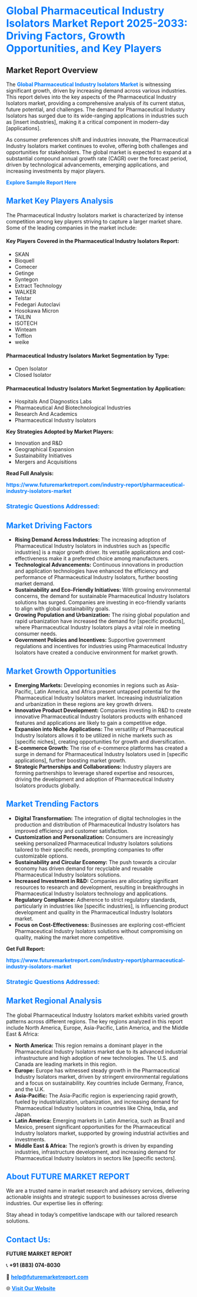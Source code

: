 <h1 style="color: #007BFF;">Global Pharmaceutical Industry Isolators Market Report 2025-2033: Driving Factors, Growth Opportunities, and Key Players</h1>

<section id="overview">
<h2>Market Report Overview</h2>
<p>The <a href="https://www.futuremarketreport.com/industry-report/pharmaceutical-industry-isolators-market" style="color: #007BFF; text-decoration: none;"><strong>Global Pharmaceutical Industry Isolators Market</strong></a> is witnessing significant growth, driven by increasing demand across various industries. This report delves into the key aspects of the Pharmaceutical Industry Isolators market, providing a comprehensive analysis of its current status, future potential, and challenges. The demand for Pharmaceutical Industry Isolators has surged due to its wide-ranging applications in industries such as [insert industries], making it a critical component in modern-day [applications].</p>
<p>As consumer preferences shift and industries innovate, the Pharmaceutical Industry Isolators market continues to evolve, offering both challenges and opportunities for stakeholders. The global market is expected to expand at a substantial compound annual growth rate (CAGR) over the forecast period, driven by technological advancements, emerging applications, and increasing investments by major players.</p>
</section>

<section id="overview">
<p><a href="https://www.futuremarketreport.com/request-sample/reportId=120286" style="color: #007BFF; text-decoration: none;"><strong>Explore Sample Report Here</strong></a></p>
</section>

<section id="key-players">
<h2 style="color: #007BFF;">Market Key Players Analysis</h2>
<p>The Pharmaceutical Industry Isolators market is characterized by intense competition among key players striving to capture a larger market share. Some of the leading companies in the market include:</p>
<h4>Key Players Covered in the Pharmaceutical Industry Isolators Report:</h4>
<ul><li>SKAN</li><li>Bioquell</li><li>Comecer</li><li>Getinge</li><li>Syntegon</li><li>Extract Technology</li><li>WALKER</li><li>Telstar</li><li>Fedegari Autoclavi</li><li>Hosokawa Micron</li><li>TAILIN</li><li>ISOTECH</li><li>Winteam</li><li>Tofflon</li><li>weike</li></ul>
<h4>Pharmaceutical Industry Isolators Market Segmentation by Type:</h4>
<ul><li>Open Isolator</li><li>Closed Isolator</li></ul>

<h4>Pharmaceutical Industry Isolators Market Segmentation by Application:</h4>
<ul><li>Hospitals And Diagnostics Labs</li><li>Pharmaceutical And Biotechnological Industries</li><li>Research And Academics</li><li>Pharmaceutical Industry Isolators</li></ul>
<p><strong>Key Strategies Adopted by Market Players:</strong></p>
<ul>
<li>Innovation and R&D</li>
<li>Geographical Expansion</li>
<li>Sustainability Initiatives</li>
<li>Mergers and Acquisitions</li>
</ul>
</section>

<section>
<p><strong>Read Full Analysis: </strong></p><a href="https://www.futuremarketreport.com/industry-report/pharmaceutical-industry-isolators-market" style="color: #007BFF; text-decoration: none;"><strong>https://www.futuremarketreport.com/industry-report/pharmaceutical-industry-isolators-market</strong></a>
<h3 style="color: #007BFF;">Strategic Questions Addressed:</h3>
</section>

<section id="driving-factors">
<h2 style="color: #007BFF;">Market Driving Factors</h2>
<ul>
<li><strong>Rising Demand Across Industries:</strong> The increasing adoption of Pharmaceutical Industry Isolators in industries such as [specific industries] is a major growth driver. Its versatile applications and cost-effectiveness make it a preferred choice among manufacturers.</li>
<li><strong>Technological Advancements:</strong> Continuous innovations in production and application technologies have enhanced the efficiency and performance of Pharmaceutical Industry Isolators, further boosting market demand.</li>
<li><strong>Sustainability and Eco-Friendly Initiatives:</strong> With growing environmental concerns, the demand for sustainable Pharmaceutical Industry Isolators solutions has surged. Companies are investing in eco-friendly variants to align with global sustainability goals.</li>
<li><strong>Growing Population and Urbanization:</strong> The rising global population and rapid urbanization have increased the demand for [specific products], where Pharmaceutical Industry Isolators plays a vital role in meeting consumer needs.</li>
<li><strong>Government Policies and Incentives:</strong> Supportive government regulations and incentives for industries using Pharmaceutical Industry Isolators have created a conducive environment for market growth.</li>
</ul>
</section>

<section id="growth-opportunities">
<h2 style="color: #007BFF;">Market Growth Opportunities</h2>
<ul>
<li><strong>Emerging Markets:</strong> Developing economies in regions such as Asia-Pacific, Latin America, and Africa present untapped potential for the Pharmaceutical Industry Isolators market. Increasing industrialization and urbanization in these regions are key growth drivers.</li>
<li><strong>Innovative Product Development:</strong> Companies investing in R&D to create innovative Pharmaceutical Industry Isolators products with enhanced features and applications are likely to gain a competitive edge.</li>
<li><strong>Expansion into Niche Applications:</strong> The versatility of Pharmaceutical Industry Isolators allows it to be utilized in niche markets such as [specific niches], creating opportunities for growth and diversification.</li>
<li><strong>E-commerce Growth:</strong> The rise of e-commerce platforms has created a surge in demand for Pharmaceutical Industry Isolators used in [specific applications], further boosting market growth.</li>
<li><strong>Strategic Partnerships and Collaborations:</strong> Industry players are forming partnerships to leverage shared expertise and resources, driving the development and adoption of Pharmaceutical Industry Isolators products globally.</li>
</ul>
</section>

<section id="trending-factors">
<h2 style="color: #007BFF;">Market Trending Factors</h2>
<ul>
<li><strong>Digital Transformation:</strong> The integration of digital technologies in the production and distribution of Pharmaceutical Industry Isolators has improved efficiency and customer satisfaction.</li>
<li><strong>Customization and Personalization:</strong> Consumers are increasingly seeking personalized Pharmaceutical Industry Isolators solutions tailored to their specific needs, prompting companies to offer customizable options.</li>
<li><strong>Sustainability and Circular Economy:</strong> The push towards a circular economy has driven demand for recyclable and reusable Pharmaceutical Industry Isolators solutions.</li>
<li><strong>Increased Investment in R&D:</strong> Companies are allocating significant resources to research and development, resulting in breakthroughs in Pharmaceutical Industry Isolators technology and applications.</li>
<li><strong>Regulatory Compliance:</strong> Adherence to strict regulatory standards, particularly in industries like [specific industries], is influencing product development and quality in the Pharmaceutical Industry Isolators market.</li>
<li><strong>Focus on Cost-Effectiveness:</strong> Businesses are exploring cost-efficient Pharmaceutical Industry Isolators solutions without compromising on quality, making the market more competitive.</li>
</ul>
</section>

<section>
<p><strong>Get Full Report: </strong></p><a href="https://www.futuremarketreport.com/industry-report/pharmaceutical-industry-isolators-market" style="color: #007BFF; text-decoration: none;"><strong>https://www.futuremarketreport.com/industry-report/pharmaceutical-industry-isolators-market</strong></a>
<h3 style="color: #007BFF;">Strategic Questions Addressed:</h3>
</section>


<section id="regional-analysis">
<h2 style="color: #007BFF;">Market Regional Analysis</h2>
<p>The global Pharmaceutical Industry Isolators market exhibits varied growth patterns across different regions. The key regions analyzed in this report include North America, Europe, Asia-Pacific, Latin America, and the Middle East & Africa:</p>
<ul>
<li><strong>North America:</strong> This region remains a dominant player in the Pharmaceutical Industry Isolators market due to its advanced industrial infrastructure and high adoption of new technologies. The U.S. and Canada are leading markets in this region.</li>
<li><strong>Europe:</strong> Europe has witnessed steady growth in the Pharmaceutical Industry Isolators market, driven by stringent environmental regulations and a focus on sustainability. Key countries include Germany, France, and the U.K.</li>
<li><strong>Asia-Pacific:</strong> The Asia-Pacific region is experiencing rapid growth, fueled by industrialization, urbanization, and increasing demand for Pharmaceutical Industry Isolators in countries like China, India, and Japan.</li>
<li><strong>Latin America:</strong> Emerging markets in Latin America, such as Brazil and Mexico, present significant opportunities for the Pharmaceutical Industry Isolators market, supported by growing industrial activities and investments.</li>
<li><strong>Middle East & Africa:</strong> The region’s growth is driven by expanding industries, infrastructure development, and increasing demand for Pharmaceutical Industry Isolators in sectors like [specific sectors].</li>
</ul>
</section>

<footer>
<h2 style="color: #007BFF;">About FUTURE MARKET REPORT</h2>
<p>We are a trusted name in market research and advisory services, delivering actionable insights and strategic support to businesses across diverse industries. Our expertise lies in offering:</p>

<p>Stay ahead in today’s competitive landscape with our tailored research solutions.</p>

<h2 style="color: #007BFF;">Contact Us:</h2>
<p><strong>FUTURE MARKET REPORT</strong></p>
<p>📞 <strong>+91 (883) 074-8030</strong></p>
<p>📧 <strong><a href="mailto:help@futuremarketreport.com" style="color: #007BFF;">help@futuremarketreport.com</a></strong></p>
<p>🌐 <strong><a href="https://www.futuremarketreport.com/" style="color: #007BFF;">Visit Our Website</a></strong></p>
</footer>